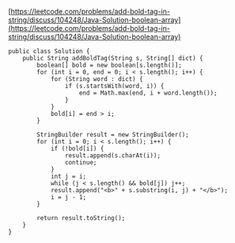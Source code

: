 [https://leetcode.com/problems/add-bold-tag-in-string/discuss/104248/Java-Solution-boolean-array](https://leetcode.com/problems/add-bold-tag-in-string/discuss/104248/Java-Solution-boolean-array)

```
public class Solution {
    public String addBoldTag(String s, String[] dict) {
        boolean[] bold = new boolean[s.length()];
        for (int i = 0, end = 0; i < s.length(); i++) {
            for (String word : dict) {
                if (s.startsWith(word, i)) {
                    end = Math.max(end, i + word.length());
                }
            }
            bold[i] = end > i;
        }
        
        StringBuilder result = new StringBuilder();
        for (int i = 0; i < s.length(); i++) {
            if (!bold[i]) {
                result.append(s.charAt(i));
                continue;
            }
            int j = i;
            while (j < s.length() && bold[j]) j++;
            result.append("<b>" + s.substring(i, j) + "</b>");
            i = j - 1;
        }
        
        return result.toString();
    }
}
```
